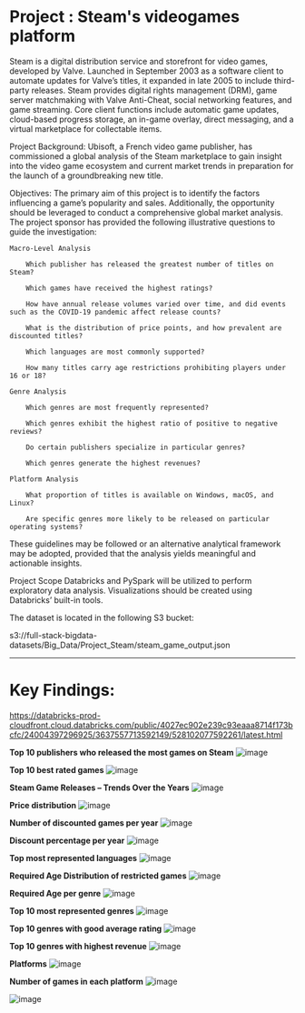 # Project : Steam's videogames platform

Steam is a digital distribution service and storefront for video games, developed by Valve. Launched in September 2003 as a software client to automate updates for Valve’s titles, it expanded in late 2005 to include third-party releases. Steam provides digital rights management (DRM), game server matchmaking with Valve Anti-Cheat, social networking features, and game streaming. Core client functions include automatic game updates, cloud-based progress storage, an in-game overlay, direct messaging, and a virtual marketplace for collectable items.

Project Background:
Ubisoft, a French video game publisher, has commissioned a global analysis of the Steam marketplace to gain insight into the video game ecosystem and current market trends in preparation for the launch of a groundbreaking new title.

Objectives:
The primary aim of this project is to identify the factors influencing a game’s popularity and sales. Additionally, the opportunity should be leveraged to conduct a comprehensive global market analysis. The project sponsor has provided the following illustrative questions to guide the investigation:

    Macro-Level Analysis

        Which publisher has released the greatest number of titles on Steam?

        Which games have received the highest ratings?

        How have annual release volumes varied over time, and did events such as the COVID-19 pandemic affect release counts?

        What is the distribution of price points, and how prevalent are discounted titles?

        Which languages are most commonly supported?

        How many titles carry age restrictions prohibiting players under 16 or 18?

    Genre Analysis

        Which genres are most frequently represented?

        Which genres exhibit the highest ratio of positive to negative reviews?

        Do certain publishers specialize in particular genres?

        Which genres generate the highest revenues?

    Platform Analysis

        What proportion of titles is available on Windows, macOS, and Linux?

        Are specific genres more likely to be released on particular operating systems?

These guidelines may be followed or an alternative analytical framework may be adopted, provided that the analysis yields meaningful and actionable insights.

Project Scope
Databricks and PySpark will be utilized to perform exploratory data analysis. Visualizations should be created using Databricks’ built-in tools.

The dataset is located in the following S3 bucket:

s3://full-stack-bigdata-datasets/Big_Data/Project_Steam/steam_game_output.json 

---
# Key Findings:
https://databricks-prod-cloudfront.cloud.databricks.com/public/4027ec902e239c93eaaa8714f173bcfc/24004397296925/3637557713592149/528102077592261/latest.html

**Top 10 publishers who released the most games on Steam**
![image](https://github.com/user-attachments/assets/bd4ce966-77f6-448d-bbf7-54c2700856e1)


**Top 10 best rated games**
![image](https://github.com/user-attachments/assets/2520e22b-1a23-4398-99e2-b055aa12b65d)


**Steam Game Releases – Trends Over the Years**
![image](https://github.com/user-attachments/assets/3d18834d-9254-4f36-86d8-719996131ded)


**Price distribution**
![image](https://github.com/user-attachments/assets/e48c0416-a34a-46d6-aae3-86c7028548e7)


**Number of discounted games per year**
![image](https://github.com/user-attachments/assets/a39df4db-9af4-430a-bcc1-76b50dbfaa97)


**Discount percentage per year**
![image](https://github.com/user-attachments/assets/a6811bef-64e9-43b6-98c5-2d526b3f7ddc)


**Top  most represented languages**
![image](https://github.com/user-attachments/assets/d9aec350-d80e-4f60-bfb1-f2d6a1d50d57)


**Required Age Distribution of restricted games**
![image](https://github.com/user-attachments/assets/f3adf769-c94f-4f46-a8ab-515dd4537606)


**Required Age per genre**
![image](https://github.com/user-attachments/assets/8a77b4e0-5188-47cd-b2ef-22fe73dd565a)


**Top 10 most represented genres**
![image](https://github.com/user-attachments/assets/b8cc7372-07a8-4008-a531-fc29284455e0)


**Top 10 genres with good average rating**
![image](https://github.com/user-attachments/assets/0a2be534-1565-49c8-94b5-f6665f53bda1)



**Top 10 genres with highest revenue**
![image](https://github.com/user-attachments/assets/71602109-32d7-4db4-aa5f-7b453941f3c9)

**Platforms**
![image](https://github.com/user-attachments/assets/075500ca-d5be-465f-b92c-19cb57acaa08)

**Number of games in each platform**
![image](https://github.com/user-attachments/assets/fe94fa43-b120-4deb-92d8-8ab5a8e0b4fa)

![image](https://github.com/user-attachments/assets/1ad86667-2e13-472a-9fb5-f81594f5b668)





